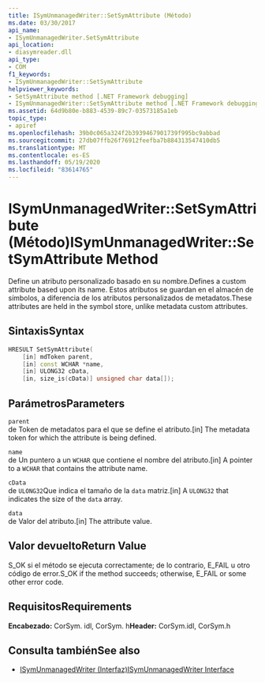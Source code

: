 ```yaml
---
title: ISymUnmanagedWriter::SetSymAttribute (Método)
ms.date: 03/30/2017
api_name:
- ISymUnmanagedWriter.SetSymAttribute
api_location:
- diasymreader.dll
api_type:
- COM
f1_keywords:
- ISymUnmanagedWriter::SetSymAttribute
helpviewer_keywords:
- SetSymAttribute method [.NET Framework debugging]
- ISymUnmanagedWriter::SetSymAttribute method [.NET Framework debugging]
ms.assetid: 64d9b80e-b883-4539-89c7-03573185a1eb
topic_type:
- apiref
ms.openlocfilehash: 39b0c065a324f2b3939467901739f995bc9abbad
ms.sourcegitcommit: 27db07ffb26f76912feefba7b884313547410db5
ms.translationtype: MT
ms.contentlocale: es-ES
ms.lasthandoff: 05/19/2020
ms.locfileid: "83614765"
---
```

# <a name="isymunmanagedwritersetsymattribute-method"></a><span data-ttu-id="f56cc-102">ISymUnmanagedWriter::SetSymAttribute (Método)</span><span class="sxs-lookup"><span data-stu-id="f56cc-102">ISymUnmanagedWriter::SetSymAttribute Method</span></span>
<span data-ttu-id="f56cc-103">Define un atributo personalizado basado en su nombre.</span><span class="sxs-lookup"><span data-stu-id="f56cc-103">Defines a custom attribute based upon its name.</span></span> <span data-ttu-id="f56cc-104">Estos atributos se guardan en el almacén de símbolos, a diferencia de los atributos personalizados de metadatos.</span><span class="sxs-lookup"><span data-stu-id="f56cc-104">These attributes are held in the symbol store, unlike metadata custom attributes.</span></span>  
  
## <a name="syntax"></a><span data-ttu-id="f56cc-105">Sintaxis</span><span class="sxs-lookup"><span data-stu-id="f56cc-105">Syntax</span></span>  
  
```cpp  
HRESULT SetSymAttribute(  
    [in] mdToken parent,  
    [in] const WCHAR *name,  
    [in] ULONG32 cData,  
    [in, size_is(cData)] unsigned char data[]);  
```  
  
## <a name="parameters"></a><span data-ttu-id="f56cc-106">Parámetros</span><span class="sxs-lookup"><span data-stu-id="f56cc-106">Parameters</span></span>  
 `parent`  
 <span data-ttu-id="f56cc-107">de Token de metadatos para el que se define el atributo.</span><span class="sxs-lookup"><span data-stu-id="f56cc-107">[in] The metadata token for which the attribute is being defined.</span></span>  
  
 `name`  
 <span data-ttu-id="f56cc-108">de Un puntero a un `WCHAR` que contiene el nombre del atributo.</span><span class="sxs-lookup"><span data-stu-id="f56cc-108">[in] A pointer to a `WCHAR` that contains the attribute name.</span></span>  
  
 `cData`  
 <span data-ttu-id="f56cc-109">de `ULONG32`Que indica el tamaño de la `data` matriz.</span><span class="sxs-lookup"><span data-stu-id="f56cc-109">[in] A `ULONG32` that indicates the size of the `data` array.</span></span>  
  
 `data`  
 <span data-ttu-id="f56cc-110">de Valor del atributo.</span><span class="sxs-lookup"><span data-stu-id="f56cc-110">[in] The attribute value.</span></span>  
  
## <a name="return-value"></a><span data-ttu-id="f56cc-111">Valor devuelto</span><span class="sxs-lookup"><span data-stu-id="f56cc-111">Return Value</span></span>  
 <span data-ttu-id="f56cc-112">S_OK si el método se ejecuta correctamente; de lo contrario, E_FAIL u otro código de error.</span><span class="sxs-lookup"><span data-stu-id="f56cc-112">S_OK if the method succeeds; otherwise, E_FAIL or some other error code.</span></span>  
  
## <a name="requirements"></a><span data-ttu-id="f56cc-113">Requisitos</span><span class="sxs-lookup"><span data-stu-id="f56cc-113">Requirements</span></span>  
 <span data-ttu-id="f56cc-114">**Encabezado:** CorSym. idl, CorSym. h</span><span class="sxs-lookup"><span data-stu-id="f56cc-114">**Header:** CorSym.idl, CorSym.h</span></span>  
  
## <a name="see-also"></a><span data-ttu-id="f56cc-115">Consulta también</span><span class="sxs-lookup"><span data-stu-id="f56cc-115">See also</span></span>

- [<span data-ttu-id="f56cc-116">ISymUnmanagedWriter (Interfaz)</span><span class="sxs-lookup"><span data-stu-id="f56cc-116">ISymUnmanagedWriter Interface</span></span>](isymunmanagedwriter-interface.md)
